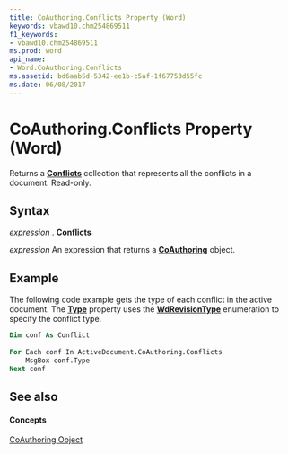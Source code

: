 ```yaml
---
title: CoAuthoring.Conflicts Property (Word)
keywords: vbawd10.chm254869511
f1_keywords:
- vbawd10.chm254869511
ms.prod: word
api_name:
- Word.CoAuthoring.Conflicts
ms.assetid: bd6aab5d-5342-ee1b-c5af-1f67753d55fc
ms.date: 06/08/2017
---
```



# CoAuthoring.Conflicts Property (Word)

Returns a **[Conflicts](conflicts-object-word.md)** collection that represents all the conflicts in a document. Read-only.


## Syntax

 _expression_ . **Conflicts**

 _expression_ An expression that returns a **[CoAuthoring](coauthoring-object-word.md)** object.


## Example

The following code example gets the type of each conflict in the active document. The **[Type](conflict-type-property-word.md)** property uses the **[WdRevisionType](wdrevisiontype-enumeration-word.md)** enumeration to specify the conflict type.


```vb
Dim conf As Conflict 
 
For Each conf In ActiveDocument.CoAuthoring.Conflicts 
    MsgBox conf.Type 
Next conf 

```


## See also


#### Concepts


[CoAuthoring Object](coauthoring-object-word.md)

